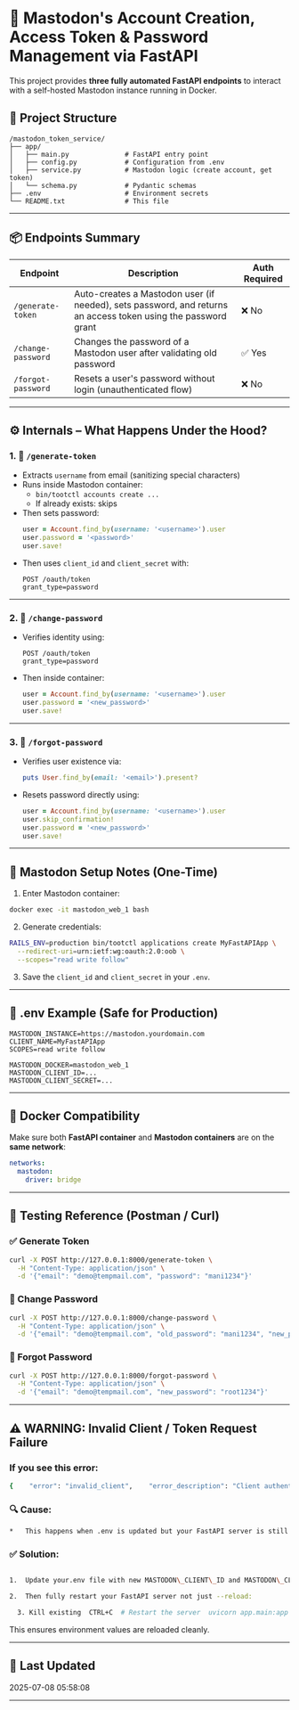 
# 🚀 Mastodon's Account Creation, Access Token & Password Management via FastAPI

This project provides **three fully automated FastAPI endpoints** to interact with a self-hosted Mastodon instance running in Docker.

## 📁 Project Structure

```
/mastodon_token_service/
├── app/
│   ├── main.py              # FastAPI entry point
│   ├── config.py            # Configuration from .env
│   ├── service.py           # Mastodon logic (create account, get token)
│   └── schema.py            # Pydantic schemas
├── .env                     # Environment secrets
└── README.txt               # This file
```


---

## 📦 Endpoints Summary

| Endpoint            | Description                            | Auth Required |
|---------------------|----------------------------------------|---------------|
| `/generate-token`   | Auto-creates a Mastodon user (if needed), sets password, and returns an access token using the password grant | ❌ No |
| `/change-password`  | Changes the password of a Mastodon user after validating old password | ✅ Yes |
| `/forgot-password`  | Resets a user's password without login (unauthenticated flow) | ❌ No |

---

## ⚙️ Internals – What Happens Under the Hood?

### 1. 🔑 `/generate-token`

- Extracts `username` from email (sanitizing special characters)
- Runs inside Mastodon container:
  - `bin/tootctl accounts create ...`
  - If already exists: skips
- Then sets password:
  ```ruby
  user = Account.find_by(username: '<username>').user
  user.password = '<password>'
  user.save!
  ```
- Then uses `client_id` and `client_secret` with:
  ```http
  POST /oauth/token
  grant_type=password
  ```

---

### 2. 🔁 `/change-password`

- Verifies identity using:
  ```http
  POST /oauth/token
  grant_type=password
  ```
- Then inside container:
  ```ruby
  user = Account.find_by(username: '<username>').user
  user.password = '<new_password>'
  user.save!
  ```

---

### 3. 🧠 `/forgot-password`

- Verifies user existence via:
  ```ruby
  puts User.find_by(email: '<email>').present?
  ```
- Resets password directly using:
  ```ruby
  user = Account.find_by(username: '<username>').user
  user.skip_confirmation!
  user.password = '<new_password>'
  user.save!
  ```

---

## 🔐 Mastodon Setup Notes (One-Time)

1. Enter Mastodon container:
```bash
docker exec -it mastodon_web_1 bash
```

2. Generate credentials:
```bash
RAILS_ENV=production bin/tootctl applications create MyFastAPIApp \
  --redirect-uri=urn:ietf:wg:oauth:2.0:oob \
  --scopes="read write follow"
```

3. Save the `client_id` and `client_secret` in your `.env`.

---

## 📁 .env Example (Safe for Production)

```env
MASTODON_INSTANCE=https://mastodon.yourdomain.com
CLIENT_NAME=MyFastAPIApp
SCOPES=read write follow

MASTODON_DOCKER=mastodon_web_1
MASTODON_CLIENT_ID=...
MASTODON_CLIENT_SECRET=...
```

---

## 🐳 Docker Compatibility

Make sure both **FastAPI container** and **Mastodon containers** are on the **same network**:
```yaml
networks:
  mastodon:
    driver: bridge
```

---

## 🧪 Testing Reference (Postman / Curl)

### ✅ Generate Token
```bash
curl -X POST http://127.0.0.1:8000/generate-token \
  -H "Content-Type: application/json" \
  -d '{"email": "demo@tempmail.com", "password": "mani1234"}'
```

### 🔁 Change Password
```bash
curl -X POST http://127.0.0.1:8000/change-password \
  -H "Content-Type: application/json" \
  -d '{"email": "demo@tempmail.com", "old_password": "mani1234", "new_password": "newsecure123"}'
```

### 🧠 Forgot Password
```bash
curl -X POST http://127.0.0.1:8000/forgot-password \
  -H "Content-Type: application/json" \
  -d '{"email": "demo@tempmail.com", "new_password": "root1234"}'
```
---

## ⚠️ WARNING: Invalid Client / Token Request Failure

### If you see this error:
```bash
{    "error": "invalid_client",    "error_description": "Client authentication failed due to unknown client, no client authentication included, or unsupported authentication method."  }
```

### 🔍 Cause:
```bash
*   This happens when .env is updated but your FastAPI server is still using old environment values.
```

### ✅ Solution:
```bash

1.  Update your.env file with new MASTODON\_CLIENT\_ID and MASTODON\_CLIENT\_SECRET.
```

```bash
2.  Then fully restart your FastAPI server not just --reload:
```

 ```bash
   3. Kill existing  CTRL+C  # Restart the server  uvicorn app.main:app --reload   `
```

This ensures environment values are reloaded cleanly.

---

## 📅 Last Updated

2025-07-08 05:58:08

---
